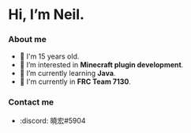 # Hi, I’m Neil.
### About me
- 👦 I'm 15 years old.
- 👀 I’m interested in **Minecraft plugin development**.
- 🌱 I’m currently learning **Java**.
- 🤖 I'm currently in **FRC Team 7130**.

### Contact me
- :discord: 曉宏#5904

<!---
Hong4507/Hong4507 is a ✨ special ✨ repository because its `README.md` (this file) appears on your GitHub profile.
You can click the Preview link to take a look at your changes.
--->
